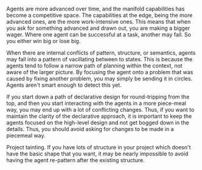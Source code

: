 Agents are more advanced over time, and the manifold capabilities has become a competitive space.
The capabilities at the edge, being the more advanced ones, are the more work-intensive ones. 
This means that when you ask for something advanced and drawn out, you are making a bigger wager.
Where one agent can be successful at a task, another may fail. So you either win big or lose big.

When there are internal conflicts of pattern, structure, or semantics, agents may fall into a 
pattern of vacillating between to states. This is because the agents tend to follow a narrow 
path of planning within the context, not aware of the larger picture. By focusing the agent onto 
a problem that was caused by fixing another problem, you may simply be sending it in circles. 
Agents aren't smart enough to detect this yet.

If you start down a path of declarative design for round-tripping from the top, and then you 
start interacting with the agents in a more piece-meal way, you may end up with a lot of 
conflicting changes. Thus, if you want to maintain the clarity of the declarative approach, it 
is important to keep the agents focused on the high-level design and not get bogged down in the 
details. Thus, you should avoid asking for changes to be made in a piecemeal way.

Project tainting. If you have lots of structure in your project which doesn't have the basic 
shape that you want, it may be nearly impossible to avoid having the agent re-pattern after the 
existing structure.